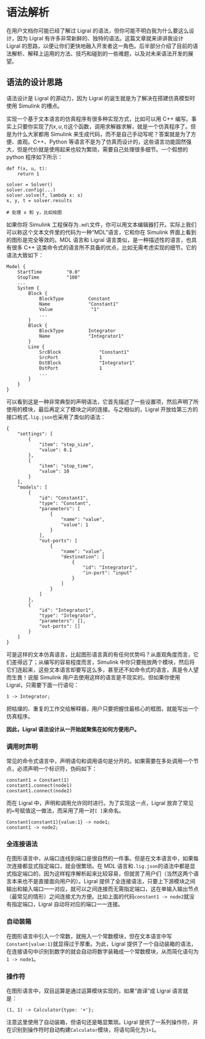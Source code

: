 <!-- Copyright (C) 2019-2021 Junruoyu Zheng. Home page: https://junruoyu-zheng.gitee.io/ligral

     Distributed under MIT license.
     See file LICENSE for detail or copy at https://opensource.org/licenses/MIT
-->

# 语法解析

在用户文档你可能已经了解过 Ligral 的语法，但你可能不明白我为什么要这么设计，因为 Ligral 有许多非常新鲜的、独特的语法。这篇文章就来讲讲我设计 Ligral 的思路，以便让你们更快地融入开发者这一角色。后半部分介绍了目前的语法解析、解释上运用的方法、技巧和碰到的一些难题，以及对未来语法开发的展望。

## 语法的设计思路

语法设计是 Ligral 的源动力，因为 Ligral 的诞生就是为了解决在搭建仿真模型时使用 Simulink 的槽点。

实现一个基于文本语言的仿真程序有很多种实现方式，比如可以用 C++ 编写。事实上只要你实现了$f(x,u,t)$这个函数，调用求解器求解，就是一个仿真程序了。但是为什么大家都用 Simulink 来生成代码，而不是自己手动写呢？答案就是为了方便、直观。C++、Python 等语言不是为了仿真而设计的，这些语言功能固然强大，但是代价就是使用起来也较为繁琐，需要自己处理很多细节。一个假想的 python 程序如下所示：

    def f(x, u, t):
        return 1
    
    solver = Solver()
    solver.config(...)
    solver.solve(f, lambda x: x)
    x, y, t = solver.results

    # 处理 x 和 y，比如绘图


如果你将 Simulink 工程保存为`.mdl`文件，你可以用文本编辑器打开。实际上我们可以称这个文本文件里的代码为一种“MDL”语言，它和你在 Simulink 界面上看到的图形是完全等效的。MDL 语言和 Ligral 语言类似，是一种描述性的语言，也具有很多 C++ 这类命令式的语言所不具备的优点，比如无需考虑实现的细节。它的语法大致如下：

    Model {
        StartTime         "0.0"
        StopTime          "100"
        ...
        System {
            Block {
                BlockType         Constant
                Name              "Constant1"
                Value              "1"
                ...
            }
            Block {
                BlockType         Integrator
                Name              "Integrator1"
            }
            Line {
                SrcBlock              "Constant1"
                SrcPort               1
                DstBlock              "Integrator1"
                DstPort               1
                ...
            }
        }
    }

可以看到这是一种非常典型的声明语法，它首先描述了一些设置项，然后声明了所使用的模块，最后再定义了模块之间的连接。与之相似的，Ligral 开放给第三方的接口格式`.lig.json`也采用了类似的语法：

    {
        "settings": [
            {
                "item": "step_size",
                "value": 0.1
            },
            {
                "item": "stop_time",
                "value": 10
            }
        ],
        "models": [
            {
                "id": "Constant1",
                "type": "Constant",
                "parameters": [
                    {
                        "name": "value",
                        "value": 1
                    }
                ],
                "out-ports": [
                    {
                        "name": "value",
                        "destination": [
                            {
                                "id": "Integrator1",
                                "in-port": "input"
                            }
                        ]
                    }
                ]
            },
            {
                "id": "Integrator1",
                "type": "Integrator",
                "parameters": [],
                "out-ports": []
            }
        ]
    }

可是这样的文本仿真语言，比起图形语言真的有任何优势吗？从直观角度而言，它们差得远了；从编写的容易程度而言，Simulink 中你只要拖放两个模块，然后将它们连起来，这些文本语言却要写这么多，甚至还不如命令式的语言，真是令人望而生畏！说服 Simulink 用户去使用这样的语言是不现实的。但如果你使用 Ligral，只需要下面一行语句：

    1 -> Integrator;

把枯燥的、重复的工作交给解释器，用户只要把握住最核心的框图，就能写出一个仿真程序。

**因此，Ligral 语法设计从一开始就聚焦在如何方便用户。**

### 调用时声明

常见的命令式语言中，声明语句和调用语句是分开的。如果需要在多处调用一个节点，必须声明一个标识符，伪码如下：

    constant1 = Constant(1)
    constant1.connect(node1)
    constant1.connect(node2)

而在 Ligral 中，声明和调用允许同时进行。为了实现这一点，Ligral 放弃了常见的`=`号赋值这一做法，而采用了用一对`[ ]`来命名。

    Constant[constant1]{value:1} -> node1;
    constant1 -> node2;

### 全连接语法

在图形语言中，从端口连线到端口是很自然的一件事。但是在文本语言中，如果每次连接都显式指定端口，就会很繁琐。在 MDL 语言和`.lig.json`的语法中都是显式指定端口的，因为这样程序解析起来比较容易，但就苦了用户们（当然这两个语言本来也不是直接面向用户的）。Ligral 提供了全连接语法，只要上下游模块之间输出和输入端口一一对应，就可以之间连接而无需指定端口，这在单输入输出节点（最常见的情形）之间连接尤为方便。比如上面的代码`constant1 -> node2`就没有指定端口，Ligral 自动将对应的端口一一连接。

### 自动装箱

在图形语言中引入一个常数，就拖入一个常数模块，但在文本语言中写`Constant{value:1}`就显得过于厚重。为此，Ligral 提供了一个自动装箱的语法，在连接语句中识别到数字的就会自动将数字装箱成一个常数模块，从而简化语句为`1 -> node1`。

### 操作符

在图形语言中，双目运算是通过运算模块实现的，如果“直译”成 Ligral 语言就是：

    (1, 1) -> Calculator{type: '+'};

注意这里使用了自动装箱，但语句还是略显繁琐。Ligral 提供了一系列操作符，并在识别到操作符时自动构建`Calculator`模块，将语句简化为`1+1`。